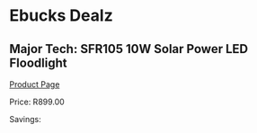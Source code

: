 
# Ebucks Dealz
## Major Tech: SFR105 10W Solar Power LED Floodlight
[Product Page](https://www.ebucks.com/web/shop/productSelected.do?prodId=335403759&catId=370101825)

Price: R899.00

Savings: 


	